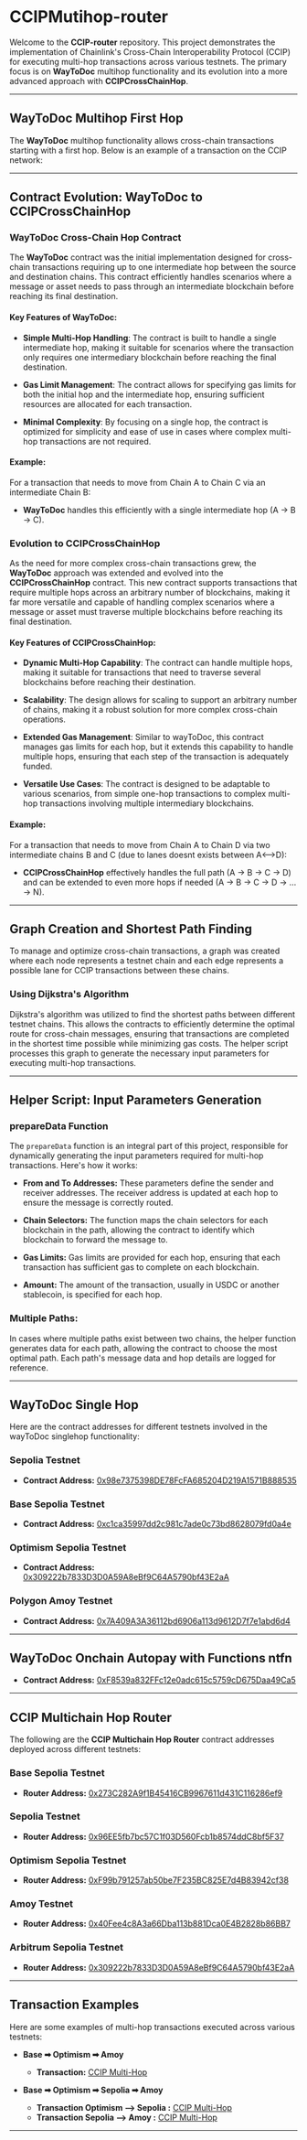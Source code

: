 # **CCIPMutihop-router**

Welcome to the **CCIP-router** repository. This project demonstrates the implementation of Chainlink's Cross-Chain Interoperability Protocol (CCIP) for executing multi-hop transactions across various testnets. The primary focus is on **WayToDoc** multihop functionality and its evolution into a more advanced approach with **CCIPCrossChainHop**.

---

## **WayToDoc Multihop First Hop**

The **WayToDoc** multihop functionality allows cross-chain transactions starting with a first hop. Below is an example of a transaction on the CCIP network:

---

## **Contract Evolution: WayToDoc to CCIPCrossChainHop**

### **WayToDoc Cross-Chain Hop Contract**

The **WayToDoc** contract was the initial implementation designed for cross-chain transactions requiring up to one intermediate hop between the source and destination chains. This contract efficiently handles scenarios where a message or asset needs to pass through an intermediate blockchain before reaching its final destination.

#### **Key Features of WayToDoc:**

- **Simple Multi-Hop Handling**: The contract is built to handle a single intermediate hop, making it suitable for scenarios where the transaction only requires one intermediary blockchain before reaching the final destination.

- **Gas Limit Management**: The contract allows for specifying gas limits for both the initial hop and the intermediate hop, ensuring sufficient resources are allocated for each transaction.

- **Minimal Complexity**: By focusing on a single hop, the contract is optimized for simplicity and ease of use in cases where complex multi-hop transactions are not required.

#### **Example:**
For a transaction that needs to move from Chain A to Chain C via an intermediate Chain B:
- **WayToDoc** handles this efficiently with a single intermediate hop (A -> B -> C).

### **Evolution to CCIPCrossChainHop**

As the need for more complex cross-chain transactions grew, the **WayToDoc** approach was extended and evolved into the **CCIPCrossChainHop** contract. This new contract supports transactions that require multiple hops across an arbitrary number of blockchains, making it far more versatile and capable of handling complex scenarios where a message or asset must traverse multiple blockchains before reaching its final destination.

#### **Key Features of CCIPCrossChainHop:**

- **Dynamic Multi-Hop Capability**: The contract can handle multiple hops, making it suitable for transactions that need to traverse several blockchains before reaching their destination.

- **Scalability**: The design allows for scaling to support an arbitrary number of chains, making it a robust solution for more complex cross-chain operations.

- **Extended Gas Management**: Similar to wayToDoc, this contract manages gas limits for each hop, but it extends this capability to handle multiple hops, ensuring that each step of the transaction is adequately funded.

- **Versatile Use Cases**: The contract is designed to be adaptable to various scenarios, from simple one-hop transactions to complex multi-hop transactions involving multiple intermediary blockchains.

#### **Example:**
For a transaction that needs to move from Chain A to Chain D via two intermediate chains B and C (due to lanes doesnt exists between A<-->D):
- **CCIPCrossChainHop** effectively handles the full path (A -> B -> C -> D) and can be extended to even more hops if needed (A -> B -> C -> D -> … -> N).

---

## **Graph Creation and Shortest Path Finding**

To manage and optimize cross-chain transactions, a graph was created where each node represents a testnet chain and each edge represents a possible lane for CCIP transactions between these chains. 

### **Using Dijkstra's Algorithm**

Dijkstra's algorithm was utilized to find the shortest paths between different testnet chains. This allows the contracts to efficiently determine the optimal route for cross-chain messages, ensuring that transactions are completed in the shortest time possible while minimizing gas costs. The helper script processes this graph to generate the necessary input parameters for executing multi-hop transactions.

---

## **Helper Script: Input Parameters Generation**

### **prepareData Function**

The `prepareData` function is an integral part of this project, responsible for dynamically generating the input parameters required for multi-hop transactions. Here's how it works:

- **From and To Addresses:** These parameters define the sender and receiver addresses. The receiver address is updated at each hop to ensure the message is correctly routed.

- **Chain Selectors:** The function maps the chain selectors for each blockchain in the path, allowing the contract to identify which blockchain to forward the message to.

- **Gas Limits:** Gas limits are provided for each hop, ensuring that each transaction has sufficient gas to complete on each blockchain.

- **Amount:** The amount of the transaction, usually in USDC or another stablecoin, is specified for each hop.

### **Multiple Paths:**

In cases where multiple paths exist between two chains, the helper function generates data for each path, allowing the contract to choose the most optimal path. Each path's message data and hop details are logged for reference.

---

## **WayToDoc Single Hop**

Here are the contract addresses for different testnets involved in the wayToDoc singlehop functionality:

### **Sepolia Testnet**
- **Contract Address:** [0x98e7375398DE78FcFA685204D219A1571B888535](https://sepolia.etherscan.io/address/0x98e7375398DE78FcFA685204D219A1571B888535)

### **Base Sepolia Testnet**
- **Contract Address:** [0xc1ca35997dd2c981c7ade0c73bd8628079fd0a4e](https://sepolia.basescan.org/address/0xc1ca35997dd2c981c7ade0c73bd8628079fd0a4e)

### **Optimism Sepolia Testnet**
- **Contract Address:** [0x309222b7833D3D0A59A8eBf9C64A5790bf43E2aA](https://sepolia-optimism.etherscan.io/address/0x309222b7833D3D0A59A8eBf9C64A5790bf43E2aA)

### **Polygon Amoy Testnet**
- **Contract Address:** [0x7A409A3A36112bd6906a113d9612D7f7e1abd6d4](https://amoy.polygonscan.com/address/0x7A409A3A36112bd6906a113d9612D7f7e1abd6d4)

---

## **WayToDoc Onchain Autopay with Functions ntfn**

- **Contract Address:** [0xF8539a832FFc12e0adc615c5759cD675Daa49Ca5](https://sepolia.basescan.org/address/0xF8539a832FFc12e0adc615c5759cD675Daa49Ca5)

---

## **CCIP Multichain Hop Router**

The following are the **CCIP Multichain Hop Router** contract addresses deployed across different testnets:

### **Base Sepolia Testnet**
- **Router Address:** [0x273C282A9f1B45416CB9967611d431C116286ef9](https://sepolia.basescan.org/address/0x273C282A9f1B45416CB9967611d431C116286ef9#code)

### **Sepolia Testnet**
- **Router Address:** [0x96EE5fb7bc57C1f03D560Fcb1b8574ddC8bf5F37](https://sepolia.etherscan.io/address/0x96EE5fb7bc57C1f03D560Fcb1b8574ddC8bf5F37)

### **Optimism Sepolia Testnet**
- **Router Address:** [0xF99b791257ab50be7F235BC825E7d4B83942cf38](https://sepolia-optimism.etherscan.io/address/0xF99b791257ab50be7F235BC825E7d4B83942cf38)

### **Amoy Testnet**
- **Router Address:** [0x40Fee4c8A3a66Dba113b881Dca0E4B2828b86BB7](https://amoy.polygonscan.com/address/0x40Fee4c8A3a66Dba113b881Dca0E4B2828b86BB7)

### **Arbitrum Sepolia Testnet**
- **Router Address:** [0x309222b7833D3D0A59A8eBf9C64A5790bf43E2aA](https://sepolia.arbiscan.io/address/0x309222b7833D3D0A59A8eBf9C64A5790bf43E2aA)

---

## **Transaction Examples**

Here are some examples of multi-hop transactions executed across various testnets:

- **Base ➡ Optimism ➡ Amoy**
  - **Transaction:** [CCIP Multi-Hop](https://ccip.chain.link/tx/0xe6e1effa58c4d081159a3fa2d567d52364218f1b748a696adac6ff16732ae02b)

- **Base ➡ Optimism ➡ Sepolia ➡ Amoy**
  - **Transaction Optimism --> Sepolia :** [CCIP Multi-Hop](https://ccip.chain.link/tx/0x1213cfb14f128a2a0468b0b848e9dacb2e8a359364a8b9d16666f7d2a8dc6f53)
  - **Transaction Sepolia --> Amoy :** [CCIP Multi-Hop](https://ccip.chain.link/tx/0xd24a66d5ed53a4bada1fe4bc8a31a22a7867220e8cc652e885834da0fe304bfe)
---

